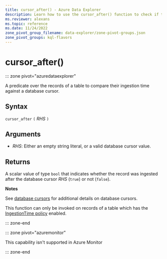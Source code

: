 ```yaml
---
title: cursor_after() - Azure Data Explorer
description: Learn how to use the cursor_after() function to check if the record was ingested after the database cursor.
ms.reviewer: alexans
ms.topic: reference
ms.date: 11/24/2022
zone_pivot_group_filename: data-explorer/zone-pivot-groups.json
zone_pivot_groups: kql-flavors
---
```

# cursor_after()

::: zone pivot="azuredataexplorer"

A predicate over the records of a table to compare their ingestion time
against a database cursor.

## Syntax

`cursor_after` `(` *RHS* `)`

## Arguments

* *RHS*: Either an empty string literal, or a valid database cursor value.

## Returns

A scalar value of type `bool` that indicates whether the record was ingested
after the database cursor *RHS* (`true`) or not (`false`).

**Notes**

See [database cursors](../management/databasecursor.md) for additional
details on database cursors.

This function can only be invoked on records of a table which has the
[IngestionTime policy](../management/ingestiontimepolicy.md) enabled.

::: zone-end

::: zone pivot="azuremonitor"

This capability isn't supported in Azure Monitor

::: zone-end
